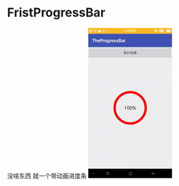 
# FristProgressBar 
没啥东西 就一个带动画进度条
![Alt text](https://github.com/WZrLe/FristProgressBar/raw/master/img/1521707706283mzaaa.gif)
